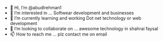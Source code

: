 - 👋 Hi, I’m @abudlrehman1
- 👀 I’m interested in ... Softwear development and businesses
- 🌱 I’m currently learning and working Dot net technology or web development
- 💞️ I’m looking to collaborate on ... awesome technology in shahrai faysal
- 📫 How to reach me ... plz contact me on email

<!---
abudlrehman1/abudlrehman1 is a ✨ special ✨ repository because its `README.md` (this file) appears on your GitHub profile.
You can click the Preview link to take a look at your changes.
--->
